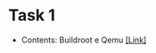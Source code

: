 # Task 1

- Contents: Buildroot e Qemu [[Link]](http://www.inf.pucrs.br/emoreno/undergraduate/CC/labsisop/sem18.2/atividades/1.1/1.1%20-%20buildroot.html)





